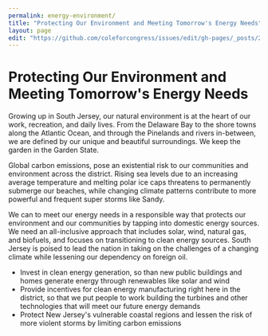 ```yaml
---
permalink: energy-environment/
title: "Protecting Our Environment and Meeting Tomorrow's Energy Needs"
layout: page
edit: "https://github.com/coleforcongress/issues/edit/gh-pages/_posts/2014-01-03-energy-environment.md"
---
```


# Protecting Our Environment and Meeting Tomorrow's Energy Needs

Growing up in South Jersey, our natural environment is at the heart of our work, recreation, and daily lives. From the Delaware Bay to the shore towns along the Atlantic Ocean, and through the Pinelands and rivers in-between, we are defined by our unique and beautiful surroundings. We keep the garden in the Garden State.

Global carbon emissions, pose an existential risk to our communities and environment across the district. Rising sea levels due to an increasing average temperature and melting polar ice caps threatens to permanently submerge our beaches, while changing climate patterns contribute to more powerful and frequent super storms like Sandy.

We can to meet our energy needs in a responsible way that protects our environment and our communities by tapping into domestic energy sources. We need an all-inclusive approach that includes solar, wind, natural gas, and biofuels, and focuses on transitioning to clean energy sources. South Jersey is poised to lead the nation in taking on the challenges of a changing climate while lessening our dependency on foreign oil.

- Invest in clean energy generation, so than new public buildings and homes generate energy through renewables like solar and wind
- Provide incentives for clean energy manufacturing right here in the district, so that we put people to work building the turbines and other technologies that will meet our future energy demands
- Protect New Jersey's vulnerable coastal regions and lessen the risk of more violent storms by limiting carbon emissions
